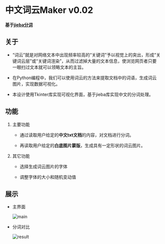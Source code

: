 # 中文词云Maker v0.02

**基于[jieba分词](https://github.com/fxsjy/jieba)**

## 关于

- “词云”就是对网络文本中出现频率较高的“关键词”予以视觉上的突出，形成“关键词云层”或“关键词渲染”，从而过滤掉大量的文本信息，使浏览网页者只要一眼扫过文本就可以领略文本的主旨。

- 在Python编程中，我们可以使用词云的方法来提取文档中的词语，生成词云图片，实现数据可视化。

- 本设计使用Tkinter库实现可视化界面，基于jieba库实现中文的分词处理。

## 功能

1. 主要功能

    - 通过读取用户给定的**中文txt文档**的内容，对文档进行分词。

    - 再读取用户给定的**白底图片蒙版**，生成具有一定形状的词云图片。

2. 其它功能

    - 选择生成词云图片的字体

    - 调整字体的大小和随机变动值

## 展示

- 主界面

    ![main](https://github.com/JasonSun2018/img-folder/blob/master/python-jieba-WordsCloudMaker/main.png)

- 分词对比

    ![result](https://github.com/JasonSun2018/img-folder/blob/master/python-jieba-WordsCloudMaker/%E5%AF%B9%E6%AF%94.png)
